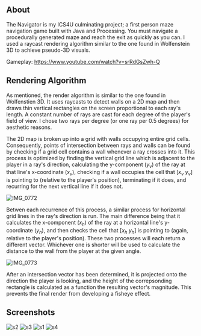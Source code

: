 ## About
The Navigator is my ICS4U culminating project; a first person maze navigation game built with Java and Processing. You must navigate a procedurally generated maze and 
reach the exit as quickly as you can. I used a raycast rendering algorithm similar to the one found in Wolfenstein 3D to achieve pseudo-3D visuals.

Gameplay: https://www.youtube.com/watch?v=srRdGsZwh-Q

## Rendering Algorithm

As mentioned, the render algorithm is similar to the one found in Wolfenstien 3D. It uses raycasts to detect walls on a 2D map and then
draws thin vertical rectangles on the screen proportional to each ray's length. A constant number of rays are cast for each degree of 
the player's field of view. I chose two rays per degree (or one ray per 0.5 degrees) for aesthetic reasons.

The 2D map is broken up into a grid with walls occupying entire grid cells. Consequently, points of intersection between rays and walls can
be found by checking if a grid cell contains a wall whenever a ray crosses into it. This process is optimized by finding the vertical grid
line which is adjacent to the player in a ray's direction, calculating the y-component (*y<sub>v</sub>*) of the ray at that line's x-coordinate (*x<sub>v</sub>*), 
checking if a wall occupies the cell that \[*x<sub>v</sub> y<sub>v</sub>*] is pointing to (relative to the player's position), terminating if it does, and recurring for the next vertical line if it
does not. 

![IMG_0772](https://user-images.githubusercontent.com/30982485/172924810-16fe8d09-7311-4994-9c1c-a5e9ce63b2f4.jpg)

Betwen each recurrence of this process, a similar process for horizontal grid lines in the ray's direction is run. The main difference 
being that it calculates the x-component (*x<sub>h</sub>*) of the ray at a horizontal line's y-coordinate (*y<sub>h</sub>*), and then checks 
the cell that \[*x<sub>h</sub> y<sub>h</sub>*] is pointing to (again, relative to the player's position). These two processes will each return 
a different vector. Whichever one is shorter will be used to calculate the distance to the wall from the player at the given angle.

![IMG_0773](https://user-images.githubusercontent.com/30982485/172924807-9c8078c3-bbe7-4d76-b93a-cbd8f26814f7.jpg)

After an intersection vector has been determined, it is projected onto the direction the player is looking, and the height of the correpsonding
rectangle is calculated as a function the resulting vector's magnitude. This prevents the final render from developing
a fisheye effect.

## Screenshots
![s2](https://user-images.githubusercontent.com/30982485/107132108-3ce06500-68aa-11eb-9d7c-8b0ca6e87ba5.png)
![s3](https://user-images.githubusercontent.com/30982485/107132109-3ce06500-68aa-11eb-80f8-1aa034ecaee0.png)
![s1](https://user-images.githubusercontent.com/30982485/107132107-3baf3800-68aa-11eb-92a3-658276520121.png)
![s4](https://user-images.githubusercontent.com/30982485/107132110-3d78fb80-68aa-11eb-93da-f5ab3cd49b8a.gif)
